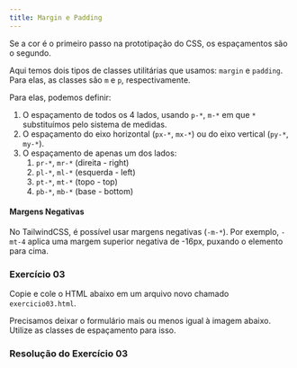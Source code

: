 ```yaml
---
title: Margin e Padding
---
```


Se a cor é o primeiro passo na prototipação do CSS, os espaçamentos são o segundo.

Aqui temos dois tipos de classes utilitárias que usamos: `margin` e `padding`. Para elas, as classes são `m` e `p`, respectivamente.

Para elas, podemos definir:

1. O espaçamento de todos os 4 lados, usando `p-*`, `m-*` em que `*` substituímos pelo sistema de medidas.
2. O espaçamento do eixo horizontal (`px-*`, `mx-*`) ou do eixo vertical (`py-*`, `my-*`).
3. O espaçamento de apenas um dos lados:
   1. `pr-*`, `mr-*` (direita - right)
   2. `pl-*`, `ml-*` (esquerda - left)
   3. `pt-*`, `mt-*` (topo - top)
   4. `pb-*`, `mb-*` (base - bottom)

#### Margens Negativas

No TailwindCSS, é possível usar margens negativas (`-m-*`). Por exemplo, `-mt-4` aplica uma margem superior negativa de -16px, puxando o elemento para cima.

### Exercício 03

Copie e cole o HTML abaixo em um arquivo novo chamado `exercicio03.html`.

Precisamos deixar o formulário mais ou menos igual à imagem abaixo. Utilize as classes de espaçamento para isso.

<!-- TODO preparar -->

### Resolução do Exercício 03

<!-- TODO resolver -->